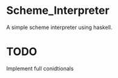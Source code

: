 # Scheme_Interpreter
A simple scheme interpreter using haskell.

# TODO
Implement full conidtionals
    
